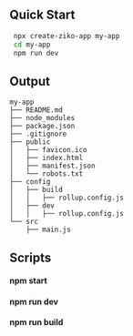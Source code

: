 ## Quick Start
```bash
 npx create-ziko-app my-app
 cd my-app
 npm run dev
```
## Output 
```
my-app
├── README.md
├── node_modules
├── package.json
├── .gitignore
├── public
│   ├── favicon.ico
│   ├── index.html
│   ├── manifest.json
│   └── robots.txt
├── config
│   ├── build
│   │   ├── rollup.config.js
│   ├── dev
│   │   ├── rollup.config.js
└── src
    ├── main.js
```
## Scripts
 #### npm start
 #### npm run dev
 #### npm run build